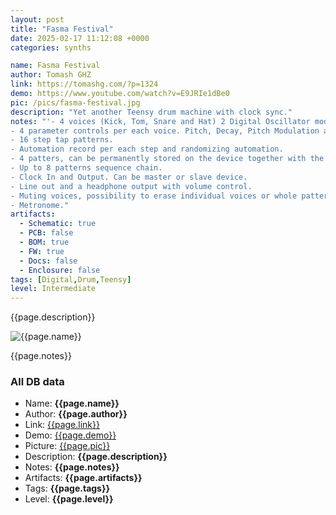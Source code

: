 ```yaml
---
layout: post
title: "Fasma Festival"
date: 2025-02-17 11:12:08 +0000
categories: synths

name: Fasma Festival
author: Tomash GHZ
link: https://tomashg.com/?p=1324
demo: https://www.youtube.com/watch?v=E9JRIe1dBe0
pic: /pics/fasma-festival.jpg
description: "Yet another Teensy drum machine with clock sync."
notes: "'- 4 voices (Kick, Tom, Snare and Hat) 2 Digital Oscillator modules, 2 PCM sample playback.
- 4 parameter controls per each voice. Pitch, Decay, Pitch Modulation and Distortion.
- 16 step tap patterns.
- Automation record per each step and randomizing automation.
- 4 patters, can be permanently stored on the device together with the Automation data.
- Up to 8 patterns sequence chain.
- Clock In and Output. Can be master or slave device.
- Line out and a headphone output with volume control.
- Muting voices, possibility to erase individual voices or whole patterns.
- Metronome."
artifacts:
  - Schematic: true
  - PCB: false
  - BOM: true
  - FW: true
  - Docs: false
  - Enclosure: false
tags: [Digital,Drum,Teensy]
level: Intermediate
---
```


{{page.description}}

![{{page.name}}]({{page.pic}})

{{page.notes}}

### All DB data
- Name: **{{page.name}}**
- Author: **{{page.author}}**
- Link: [{{page.link}}]({{page.link}})
- Demo: [{{page.demo}}]({{page.demo}})
- Picture: [{{page.pic}}]({{page.pic}})
- Description: **{{page.description}}**
- Notes: **{{page.notes}}**
- Artifacts: **{{page.artifacts}}**
- Tags: **{{page.tags}}**
- Level: **{{page.level}}**
